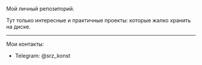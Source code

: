 Мой личный репозиторий.

Тут только интересные и практичные проекты: которые жалко хранить на диске.

---

Мои контакты:
- Telegram: @srz_konst
